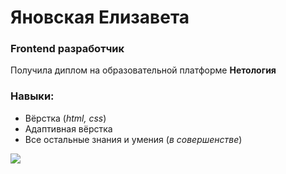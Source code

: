 # Яновская Елизавета
### Frontend разработчик

Получила диплом на образовательной платформе **Нетология**

### Навыки:
* Вёрстка (*html, css*)
* Адаптивная вёрстка 
* Все остальные знания и умения (*в совершенстве*)

<img src= "file:///C:\Users\trave\OneDrive\Рабочий стол\Новая папка\image.jpg">